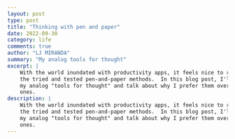 ```yaml
---
layout: post
type: post
title: "Thinking with pen and paper"
date: 2022-09-30
category: life
comments: true
author: "LJ MIRANDA"
summary: "My analog tools for thought"
excerpt: |
    With the world inundated with productivity apps, it feels nice to return to
    the tried and tested pen-and-paper methods.  In this blog post, I'll share
    my analog "tools for thought" and talk about why I prefer them over digital
    ones.
description: |
    With the world inundated with productivity apps, it feels nice to return to
    the tried and tested pen-and-paper methods.  In this blog post, I'll share
    my analog "tools for thought" and talk about why I prefer them over digital
    ones.
---
```

